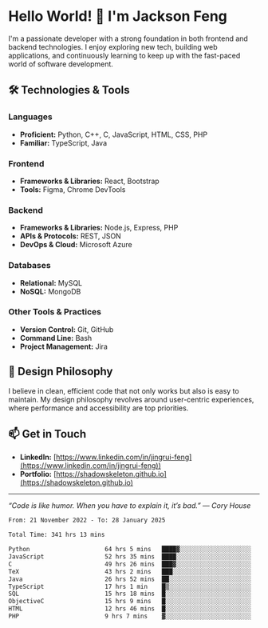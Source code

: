 # Hello World! 👋 I'm Jackson Feng

I'm a passionate developer with a strong foundation in both frontend and backend technologies. I enjoy exploring new tech, building web applications, and continuously learning to keep up with the fast-paced world of software development.

## 🛠 Technologies & Tools

### Languages
- **Proficient:** Python, C++, C, JavaScript, HTML, CSS, PHP
- **Familiar:** TypeScript, Java

### Frontend
- **Frameworks & Libraries:** React, Bootstrap
- **Tools:** Figma, Chrome DevTools

### Backend
- **Frameworks & Libraries:** Node.js, Express, PHP
- **APIs & Protocols:** REST, JSON
- **DevOps & Cloud:** Microsoft Azure

### Databases
- **Relational:** MySQL
- **NoSQL:** MongoDB

### Other Tools & Practices
- **Version Control:** Git, GitHub
- **Command Line:** Bash
- **Project Management:** Jira


## 🎨 Design Philosophy

I believe in clean, efficient code that not only works but also is easy to maintain. My design philosophy revolves around user-centric experiences, where performance and accessibility are top priorities.

## 📫 Get in Touch

- **LinkedIn:** [https://www.linkedin.com/in/jingrui-feng](https://www.linkedin.com/in/jingrui-feng))
- **Portfolio:** [https://shadowskeleton.github.io](https://shadowskeleton.github.io)

---

*“Code is like humor. When you have to explain it, it’s bad.” — Cory House*



<!--START_SECTION:waka-->

```txt
From: 21 November 2022 - To: 28 January 2025

Total Time: 341 hrs 13 mins

Python                     64 hrs 5 mins   ████▓░░░░░░░░░░░░░░░░░░░░   18.78 %
JavaScript                 52 hrs 35 mins  ████░░░░░░░░░░░░░░░░░░░░░   15.41 %
C                          49 hrs 26 mins  ███▓░░░░░░░░░░░░░░░░░░░░░   14.49 %
TeX                        43 hrs 2 mins   ███░░░░░░░░░░░░░░░░░░░░░░   12.61 %
Java                       26 hrs 52 mins  ██░░░░░░░░░░░░░░░░░░░░░░░   07.88 %
TypeScript                 17 hrs 1 min    █▒░░░░░░░░░░░░░░░░░░░░░░░   04.99 %
SQL                        15 hrs 18 mins  █░░░░░░░░░░░░░░░░░░░░░░░░   04.49 %
ObjectiveC                 15 hrs 9 mins   █░░░░░░░░░░░░░░░░░░░░░░░░   04.44 %
HTML                       12 hrs 46 mins  █░░░░░░░░░░░░░░░░░░░░░░░░   03.74 %
PHP                        9 hrs 7 mins    ▓░░░░░░░░░░░░░░░░░░░░░░░░   02.68 %
```

<!--END_SECTION:waka-->

